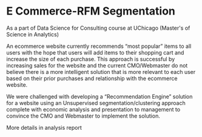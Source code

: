 # E Commerce-RFM Segmentation
As a part of Data Science for Consulting course at UChicago (Master's of Science in Analytics)

An ecommerce website currently recommends “most popular” items to all users with the hope that users will add items to their shopping cart and increase the size of each purchase. This approach is successful by increasing sales for the website and the current CMO/Webmaster do not believe there is a more intelligent solution that is more relevant to each user based on their prior purchases and relationship with the ecommerce website.

We were challenged with developing a “Recommendation Engine” solution for a website using an Unsupervised segmentation/clustering approach complete with economic analysis and presentation to management to convince the CMO and Webmaster to implement the solution.

More details in analysis report
